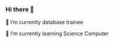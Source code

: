  ### Hi there 👋

<div style="background-image: url(https://img.wattpad.com/fb0b663804819058086a1b7f0a2d370c6bde6c6f/68747470733a2f2f73332e616d617a6f6e6177732e636f6d2f776174747061642d6d656469612d736572766963652f53746f7279496d6167652f43304b6a457a38484339665935513d3d2d313034383431333933332e313639363566323533353134393764643735393539363430353638392e676966);">
   
🔭 I’m currently database trainee

🌱 I’m currently learning Science Computer
</div>

